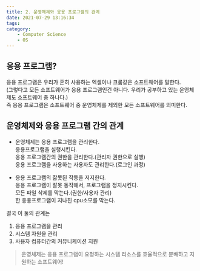 ```yaml
---
title: 2. 운영체제와 응용 프로그램의 관계
date: 2021-07-29 13:16:34
tags:
category:
    - Computer Science
    - OS
---
```

## 응용 프로그램?

응용 프로그램은 우리가 흔히 사용하는 엑셀이나 크롬같은 소프트웨어를 말한다.  
(그렇다고 모든 소프트웨어가 응용 프로그램인건 아니다. 우리가 공부하고 있는 운영체제도 소프트웨어 중 하나다.)  
즉 응용 프로그램은 소프트웨어 중 운영체제를 제외한 모든 소프트웨어를 의미한다.

## 운영체제와 응용 프로그램 간의 관계

-   운영체제는 응용 프로그램을 관리한다.  
    응용프로그램을 실행시킨다.  
    응용 프로그램간의 권한을 관리한다.(관리자 권한으로 실행)  
    응용 프로그램을 사용하는 사용자도 관리한다.(로그인 과정)
    
-   응용 프로그램의 잚못된 작동을 저지한다.  
    응용 프로그램이 잘못 동작해서, 프로그램을 정지시킨다.  
    모든 파일 삭제를 막는다.(권한/사용자 관리)  
    한 응용프로그램이 지나친 cpu소모를 막는다.
    

결국 이 둘의 관계는

1.  응용 프로그램을 관리
2.  시스템 자원을 관리
3.  사용자 컴퓨터간의 커뮤니케이션 지원

> 운영체제는 응용 프로그램이 요청하는 시스템 리소스를 효율적으로 분배하고 지원하는 소프트웨어!
